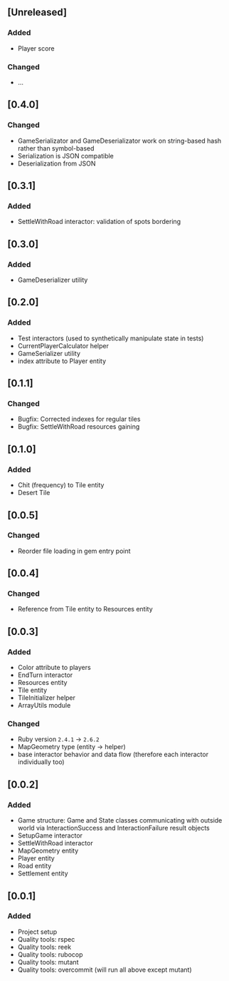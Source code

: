 ## [Unreleased]
### Added
- Player score

### Changed
- ...

## [0.4.0]
### Changed
- GameSerializator and GameDeserializator work on string-based hash rather than symbol-based
- Serialization is JSON compatible
- Deserialization from JSON

## [0.3.1]
### Added
- SettleWithRoad interactor: validation of spots bordering

## [0.3.0]
### Added
- GameDeserializer utility

## [0.2.0]
### Added
- Test interactors (used to synthetically manipulate state in tests)
- CurrentPlayerCalculator helper
- GameSerializer utility
- index attribute to Player entity

## [0.1.1]
### Changed
- Bugfix: Corrected indexes for regular tiles
- Bugfix: SettleWithRoad resources gaining

## [0.1.0]
### Added
- Chit (frequency) to Tile entity
- Desert Tile

## [0.0.5]
### Changed
- Reorder file loading in gem entry point

## [0.0.4]
### Changed
- Reference from Tile entity to Resources entity

## [0.0.3]
### Added
- Color attribute to players
- EndTurn interactor
- Resources entity
- Tile entity
- TileInitializer helper
- ArrayUtils module

### Changed
- Ruby version `2.4.1` -> `2.6.2`
- MapGeometry type (entity -> helper)
- base interactor behavior and data flow (therefore each interactor individually too)

## [0.0.2]
### Added
- Game structure: Game and State classes communicating with outside world via InteractionSuccess and InteractionFailure result objects
- SetupGame interactor
- SettleWithRoad interactor
- MapGeometry entity
- Player entity
- Road entity
- Settlement entity

## [0.0.1]
### Added
- Project setup
- Quality tools: rspec
- Quality tools: reek
- Quality tools: rubocop
- Quality tools: mutant
- Quality tools: overcommit (will run all above except mutant)
